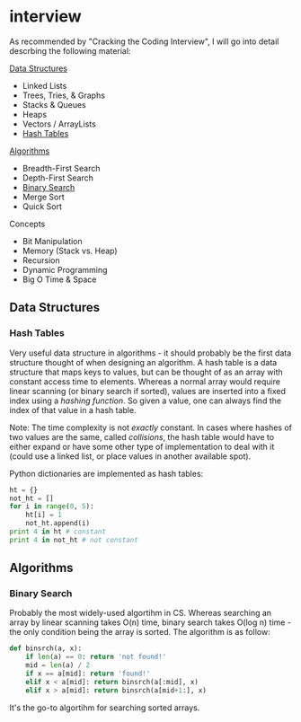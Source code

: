 # interview

As recommended by "Cracking the Coding Interview", I will go into detail descrbing the following material:

[Data Structures](#data-structures)
* Linked Lists
* Trees, Tries, & Graphs
* Stacks & Queues
* Heaps
* Vectors / ArrayLists
* [Hash Tables](#hash-tables)

[Algorithms](#algorithms)
* Breadth-First Search
* Depth-First Search
* [Binary Search](#binary-search)
* Merge Sort
* Quick Sort

Concepts
* Bit Manipulation
* Memory (Stack vs. Heap)
* Recursion
* Dynamic Programming
* Big O Time & Space

## Data Structures

### Hash Tables

Very useful data structure in algorithms - it should probably be the first data structure thought of when designing an algorithm. A hash table is a data structure that maps keys to values, but can be thought of as an array with constant access time to elements. Whereas a normal array would require linear scanning (or binary search if sorted), values are inserted into a fixed index using a *hashing function*. So given a value, one can always find the index of that value in a hash table.

Note: The time complexity is not *exactly* constant. In cases where hashes of two values are the same, called *collisions*, the hash table would have to either expand or have some other type of implementation to deal with it (could use a linked list, or place values in another available spot).

Python dictionaries are implemented as hash tables:

```python
ht = {}
not_ht = []
for i in range(0, 5):
    ht[i] = 1
    not_ht.append(i)
print 4 in ht # constant
print 4 in not_ht # not constant
```

## Algorithms

### Binary Search

Probably the most widely-used algortihm in CS. Whereas searching an array by linear scanning takes O(n) time, binary search takes O(log n) time - the only condition being the array is sorted. The algorithm is as follow:

```python
def binsrch(a, x):
    if len(a) == 0: return 'not found!'
    mid = len(a) / 2
    if x == a[mid]: return 'found!'
    elif x < a[mid]: return binsrch(a[:mid], x)
    elif x > a[mid]: return binsrch(a[mid+1:], x)
```

It's the go-to algortihm for searching sorted arrays.
